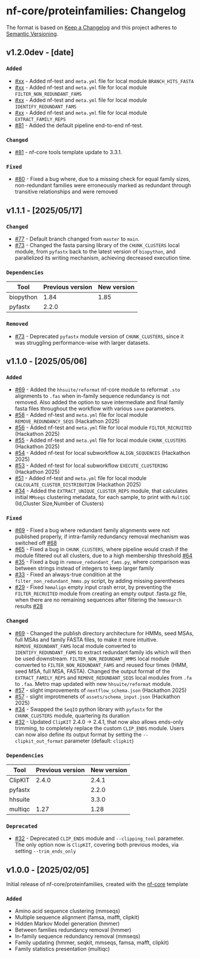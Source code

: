 # nf-core/proteinfamilies: Changelog

The format is based on [Keep a Changelog](https://keepachangelog.com/en/1.0.0/)
and this project adheres to [Semantic Versioning](https://semver.org/spec/v2.0.0.html).

## v1.2.0dev - [date]

### `Added`

- [#xx](https://github.com/nf-core/proteinfamilies/pull/xx) - Added nf-test and `meta.yml` file for local module `BRANCH_HITS_FASTA`
- [#xx](https://github.com/nf-core/proteinfamilies/pull/xx) - Added nf-test and `meta.yml` file for local module `FILTER_NON_REDUNDANT_FAMS`
- [#xx](https://github.com/nf-core/proteinfamilies/pull/xx) - Added nf-test and `meta.yml` file for local module `IDENTIFY_REDUNDANT_FAMS`
- [#xx](https://github.com/nf-core/proteinfamilies/pull/xx) - Added nf-test and `meta.yml` file for local module `EXTRACT_FAMILY_REPS`
- [#81](https://github.com/nf-core/proteinfamilies/pull/81) - Added the default pipeline end-to-end nf-test.

### `Changed`

- [#81](https://github.com/nf-core/proteinfamilies/pull/81) - nf-core tools template update to 3.3.1.

### `Fixed`

- [#80](https://github.com/nf-core/proteinfamilies/pull/80) - Fixed a bug where, due to a missing check for equal family sizes, non-redundant families were erroneously marked as redundant through transitive relationships and were removed

## v1.1.1 - [2025/05/17]

### `Changed`

- [#77](https://github.com/nf-core/proteinfamilies/pull/77) - Default branch changed from `master` to `main`.
- [#73](https://github.com/nf-core/proteinfamilies/pull/73) - Changed the fasta parsing library of the `CHUNK_CLUSTERS` local module, from `pyfastx` back to the latest version of `biopython`, and parallelized its writing mechanism, achieving decreased execution time.

### `Dependencies`

| Tool      | Previous version | New version |
| --------- | ---------------- | ----------- |
| biopython | 1.84             | 1.85        |
| pyfastx   | 2.2.0            |             |

### `Removed`

- [#73](https://github.com/nf-core/proteinfamilies/pull/73) - Deprecated `pyfastx` module version of `CHUNK_CLUSTERS`, since it was struggling performance-wise with larger datasets.

## v1.1.0 - [2025/05/06]

### `Added`

- [#69](https://github.com/nf-core/proteinfamilies/pull/69) - Added the `hhsuite/reformat` nf-core module to reformat `.sto` alignments to `.fas` when in-family sequence redundancy is not removed.
  Also added the option to save intermediate and final family fasta files throughout the workflow with various `save` parameters.
- [#58](https://github.com/nf-core/proteinfamilies/pull/58) - Added nf-test and `meta.yml` file for local module `REMOVE_REDUNDANCY_SEQS` (Hackathon 2025)
- [#56](https://github.com/nf-core/proteinfamilies/pull/56) - Added nf-test and `meta.yml` file for local module `FILTER_RECRUITED` (Hackathon 2025)
- [#55](https://github.com/nf-core/proteinfamilies/pull/55) - Added nf-test and `meta.yml` file for local module `CHUNK_CLUSTERS` (Hackathon 2025)
- [#54](https://github.com/nf-core/proteinfamilies/pull/54) - Added nf-test for local subworkflow `ALIGN_SEQUENCES` (Hackathon 2025)
- [#53](https://github.com/nf-core/proteinfamilies/pull/53) - Added nf-test for local subworkflow `EXECUTE_CLUSTERING` (Hackathon 2025)
- [#51](https://github.com/nf-core/proteinfamilies/pull/51) - Added nf-test and `meta.yml` file for local module `CALCULATE_CLUSTER_DISTRIBUTION` (Hackathon 2025)
- [#34](https://github.com/nf-core/proteinfamilies/pull/34) - Added the `EXTRACT_UNIQUE_CLUSTER_REPS` module, that calculates initial `MMseqs` clustering metadata, for each sample, to print with `MultiQC` (Id,Cluster Size,Number of Clusters)

### `Fixed`

- [#69](https://github.com/nf-core/proteinfamilies/pull/69) - Fixed a bug where redundant family alignments were not published properly, if intra-family redundancy removal mechanism was switched off [#68](https://github.com/nf-core/proteinfamilies/pull/68)
- [#65](https://github.com/nf-core/proteinfamilies/pull/65) - Fixed a bug in `CHUNK_CLUSTERS`, where pipeline would crash if the module filtered out all clusters, due to a high membership threshold [#64](https://github.com/nf-core/proteinfamilies/pull/64)
- [#35](https://github.com/nf-core/proteinfamilies/pull/35) - Fixed a bug in `remove_redundant_fams.py`, where comparison was between strings instead of integers to keep larger family
- [#33](https://github.com/nf-core/proteinfamilies/pull/33) - Fixed an always-true condition at the `filter_non_redundant_hmms.py` script, by adding missing parentheses
- [#29](https://github.com/nf-core/proteinfamilies/pull/29) - Fixed `hmmalign` empty input crash error, by preventing the `FILTER_RECRUITED` module from creating an empty output .fasta.gz file, when there are no remaining sequences after filtering the `hmmsearch` results [#28](https://github.com/nf-core/proteinfamilies/issues/28)

### `Changed`

- [#69](https://github.com/nf-core/proteinfamilies/pull/69) - Changed the publish directory architecture for HMMs, seed MSAs, full MSAs and family FASTA files, to make it more intuitive.
  `REMOVE_REDUNDANT_FAMS` local module converted to `IDENTIFY_REDUNDANT_FAMS` to extract redundant family ids which will then be used downstream.
  `FILTER_NON_REDUNDANT_HMMS` local module converted to `FILTER_NON_REDUNDANT_FAMS` and reused four times (HMM, seed MSA, full MSA, FASTA).
  Changed the output format of the `EXTRACT_FAMILY_REPS` and `REMOVE_REDUNDANT_SEQS` local modules from `.fa` to `.faa`.
  Metro map updated with new `hhsuite/reformat` module.
- [#57](https://github.com/nf-core/proteinfamilies/pull/57) - slight improvements of `nextflow_schema.json` (Hackathon 2025)
- [#57](https://github.com/nf-core/proteinfamilies/pull/57) - slight improtmenets of `assets/schema_input.json` (Hackathon 2025)
- [#34](https://github.com/nf-core/proteinfamilies/pull/34) - Swapped the `SeqIO` python library with `pyfastx` for the `CHUNK_CLUSTERS` module, quartering its duration
- [#32](https://github.com/nf-core/proteinfamilies/pull/32) - Updated `ClipKIT` 2.4.0 -> 2.4.1, that now also allows ends-only trimming, to completely replace the custom `CLIP_ENDS` module. Users can now also define its output format by setting the `--clipkit_out_format` parameter (default: `clipkit`)

### `Dependencies`

| Tool    | Previous version | New version |
| ------- | ---------------- | ----------- |
| ClipKIT | 2.4.0            | 2.4.1       |
| pyfastx |                  | 2.2.0       |
| hhsuite |                  | 3.3.0       |
| multiqc | 1.27             | 1.28        |

### `Deprecated`

- [#32](https://github.com/nf-core/proteinfamilies/pull/32) - Deprecated `CLIP_ENDS` module and `--clipping_tool` parameter. The only option now is `ClipKIT`, covering both previous modes, via setting `--trim_ends_only`

## v1.0.0 - [2025/02/05]

Initial release of nf-core/proteinfamilies, created with the [nf-core](https://nf-co.re/) template

### `Added`

- Amino acid sequence clustering (mmseqs)
- Multiple sequence alignment (famsa, mafft, clipkit)
- Hidden Markov Model generation (hmmer)
- Between families redundancy removal (hmmer)
- In-family sequence redundancy removal (mmseqs)
- Family updating (hmmer, seqkit, mmseqs, famsa, mafft, clipkit)
- Family statistics presentation (multiqc)
